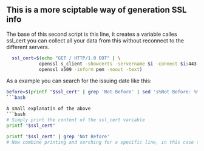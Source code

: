 ## This is a more sciptable way of generation SSL info


The base of this second script is this line, it creates a variable calles ssl_cert you can collect all your data from this without reconnect to the different servers.

```bash
  ssl_cert=$(echo "GET / HTTP/1.0 EOT" | \
			openssl s_client -showcerts -servername $i -connect $i:443 2>/dev/null | \
			openssl x509 -inform pem -noout -text)
```


As a example you can search for the issuing date like this:

```bash
before=$(printf "$ssl_cert" | grep 'Not Before' | sed 's%Not Before: %%' |  sed -e 's/^[ \t]*//'  )
```bash

A small explanatin of the above
```bash
# Simply print the content of the ssl_cert variable
printf "$ssl_cert"
```
```bash
printf "$ssl_cert" | grep 'Not Before'
# Now combine printing and serching for a specific line, in this case the content "Not Before"
```


